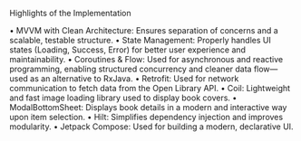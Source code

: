 Highlights of the Implementation

•	MVVM with Clean Architecture: Ensures separation of concerns and a scalable, testable structure.
•	State Management: Properly handles UI states (Loading, Success, Error) for better user experience and maintainability.
•	Coroutines & Flow: Used for asynchronous and reactive programming, enabling structured concurrency and cleaner data flow—used as an alternative to RxJava.
•	Retrofit: Used for network communication to fetch data from the Open Library API.
•	Coil: Lightweight and fast image loading library used to display book covers.
•	ModalBottomSheet: Displays book details in a modern and interactive way upon item selection.
•	Hilt: Simplifies dependency injection and improves modularity.
•	Jetpack Compose: Used for building a modern, declarative UI.
